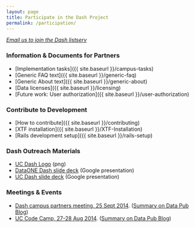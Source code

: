 ```yaml
---
layout: page
title: Participate in the Dash Project
permalink: /participation/
---
```


<em><a href="mailto:uc3@ucop.edu">Email us to join the Dash listserv</a></em>

### Information & Documents for Partners

* [Implementation tasks]({{ site.baseurl }}/campus-tasks)
* [Generic FAQ text]({{ site.baseurl }}/generic-faq)
* [Generic About text]({{ site.baseurl }}/generic-about)
* [Data licenses]({{ site.baseurl }}/licensing)
* [Future work: User authorization]({{ site.baseurl }}/user-authorization)


### Contribute to Development

* [How to contribute]({{ site.baseurl }}/contributing)
* [XTF installation]({{ site.baseurl }}/XTF-Installation)
* [Rails development setup]({{ site.baseurl }}/rails-setup)


### Dash Outreach Materials

* [UC Dash Logo](https://raw.githubusercontent.com/CDLUC3/dash/gh-pages/docs/Dash_generic.png) (png)
* [DataONE Dash slide deck](https://docs.google.com/presentation/d/1lIZuBjE1V5-SnVF0mEZfbdDeocB9mQAB0W8oy0l3iAM/edit#slide=id.g46971ea35_0101) (Google presentation)
* [UC Dash slide deck](https://docs.google.com/presentation/d/13zEctwqFZYejGnrv_nMqaroOY6oCfBfzO-fm6MX6WPQ/edit?usp=sharing) (Google presentation)

### Meetings & Events

<ul>
<li> <a href="{{ site.baseurl }}/dash-meeting-ucla">Dash campus partners meeting, 25 Sept 2014</a>. (<a href="http://t.co/9ISWv8vlXr">Summary on Data Pub Blog</a>)</li>
<li> <a href="http://cdluc3.github.io/UC-code-camp/"> UC Code Camp, 27-28 Aug 2014</a>. (<a href="http://datapub.cdlib.org/2014/09/03/the-first-uc-libraries-code-camp/">Summary on Data Pub Blog</a>)</li>
</ul>




